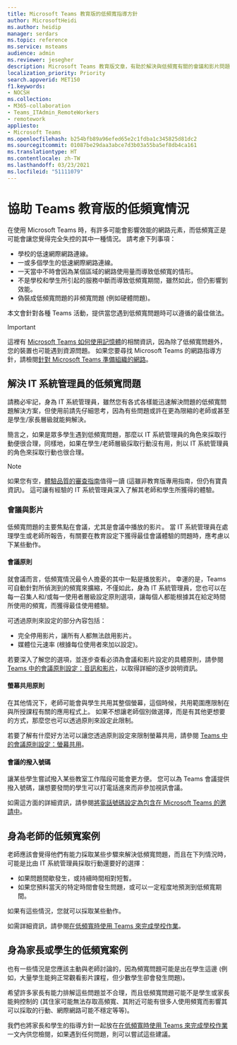 ```yaml
---
title: Microsoft Teams 教育版的低頻寬指導方針
author: MicrosoftHeidi
ms.author: heidip
manager: serdars
ms.topic: reference
ms.service: msteams
audience: admin
ms.reviewer: jesegher
description: Microsoft Teams 教育版文章，有助於解決與低頻寬有關的會議和影片問題。 無論您身為家長、老師還是 IT 系統管理員，都有選項可改善 Teams 的使用體驗。
localization_priority: Priority
search.appverid: MET150
f1.keywords:
- NOCSH
ms.collection:
- M365-collaboration
- Teams_ITAdmin_RemoteWorkers
- remotework
appliesto:
- Microsoft Teams
ms.openlocfilehash: b254bfb89a96efed65e2c1fdba1c345825d81dc2
ms.sourcegitcommit: 01087be29daa3abce7d3b03a55ba5ef8db4ca161
ms.translationtype: HT
ms.contentlocale: zh-TW
ms.lasthandoff: 03/23/2021
ms.locfileid: "51111079"
---
```

# <a name="help-for-low-bandwidth-situations-for-teams-for-edu"></a>協助 Teams 教育版的低頻寬情況

在使用 Microsoft Teams 時，有許多可能會影響效能的網路元素，而低頻寬正是可能會讓您覺得完全失控的其中一種情況。 請考慮下列事項：

- 學校的低速網際網路連線。
- 一或多個學生的低速網際網路連線。
- 一天當中不時會因為某個區域的網路使用量而導致低頻寬的情形。
- 不是學校和學生所引起的服務中斷而導致低頻寬期間，雖然如此，但仍影響到效能。
- 偽裝成低頻寬問題的非頻寬問題 (例如硬體問題)。

本文會針對各種 Teams 活動，提供當您遇到低頻寬問題時可以遵循的最佳做法。

> [!IMPORTANT]
> 這裡有 [Microsoft Teams 如何使用記憶體](teams-memory-usage-perf.md)的相關資訊，因為除了低頻寬問題外，您的裝置也可能遇到資源問題。 如果您要尋找 Microsoft Teams 的網路指導方針，請檢閱[針對 Microsoft Teams 準備組織的網路](prepare-network.md)。

## <a name="resolving-low-bandwidth-issues-for-itadmins"></a>解決 IT 系統管理員的低頻寬問題

請務必牢記，身為 IT 系統管理員，雖然您有各式各樣能迅速解決問題的低頻寬問題解決方案，但使用前請先仔細思考，因為有些問題或許在更為限縮的老師或甚至是學生/家長層級就能夠解決。

簡言之，如果是眾多學生遇到低頻寬問題，那麼以 IT 系統管理員的角色來採取行動便很合理，同樣地，如果在學生/老師層級採取行動沒有用，則以 IT 系統管理員的角色來採取行動也很合理。

> [!NOTE]
> 如果您有空，[體驗品質的審查指南](quality-of-experience-review-guide.md)值得一讀 (這雖非教育版專用指南，但仍有寶貴資訊)。 這可讓有經驗的 IT 系統管理員深入了解其老師和學生所獲得的體驗。

### <a name="meetings-and-video"></a>會議與影片

低頻寬問題的主要焦點在會議，尤其是會議中播放的影片。 當 IT 系統管理員在處理學生或老師所報告，有關要在教育設定下獲得最佳會議體驗的問題時，應考慮以下某些動作。

#### <a name="meeting-policies"></a>會議原則

就會議而言，低頻寬情況最令人擔憂的其中一點是播放影片。 幸運的是，Teams 可自動針對所偵測到的頻寬來擴縮，不僅如此，身為 IT 系統管理員，您也可以在每一召集人和/或每一使用者層級設定原則選項，讓每個人都能根據其在給定時間所使用的頻寬，而獲得最佳使用體驗。

可透過原則來設定的部分內容包括：

- 完全停用影片，讓所有人都無法啟用影片。
- 媒體位元速率 (根據每位使用者來加以設定)。

若要深入了解您的選項，並逐步查看必須為會議和影片設定的具體原則，請參閱 [Teams 中的會議原則設定：音訊和影片](./meeting-policies-in-teams.md#meeting-policy-settings---audio--video)，以取得詳細的逐步說明資訊。

#### <a name="screen-sharing-policies"></a>螢幕共用原則

在其他情況下，老師可能會與學生共用其整個螢幕，這個時候，共用範圍應限制在與所授課程有關的應用程式上。 如果不想讓老師個別做選擇，而是有其他更想要的方式，那麼您也可以透過原則來設定此限制。

若要了解有什麼好方法可以讓您透過原則設定來限制螢幕共用，請參閱 [Teams 中的會議原則設定：螢幕共用](./meeting-policies-in-teams.md#meeting-policy-settings---audio--video)。

#### <a name="dial-in-number-for-meetings"></a>會議的撥入號碼

讓某些學生嘗試撥入某些教室工作階段可能會更方便。 您可以為 Teams 會議提供撥入號碼，讓想要發問的學生可以打電話進來而非參加視訊會議。

如需這方面的詳細資訊，請參閱[將電話號碼設定為包含在 Microsoft Teams 的邀請中](set-the-phone-numbers-included-on-invites-in-teams.md)。

## <a name="low-bandwidth-scenarios-as-an-educator"></a>身為老師的低頻寬案例

老師應該會覺得他們有能力採取某些步驟來解決低頻寬問題，而且在下列情況時，可能是比由 IT 系統管理員採取行動還要好的選擇：

- 如果問題間歇發生，或持續時間相對短暫。
- 如果您預料當天的特定時間會發生問題，或可以一定程度地預測到低頻寬期間。

如果有這些情況，您就可以採取某些動作。

如需詳細資訊，請參閱[在低頻寬時使用 Teams 來完成學校作業](https://support.office.com/article/use-teams-for-schoolwork-when-bandwidth-is-low-5c5675f7-1b55-471a-9daa-ec1e6df38262)。

## <a name="low-bandwidth-scenarios-as-a-parent-or-student"></a>身為家長或學生的低頻寬案例

也有一些情況是您應該主動與老師討論的，因為頻寬問題可能是出在學生這邊 (例如，大量學生能夠正常觀看影片課程，但少數學生卻會發生問題)。

希望許多家長有能力排解這些問題並不合理，而且低頻寬問題可能不是學生或家長能夠控制的 (其住家可能無法存取高頻寬、其附近可能有很多人使用頻寬而影響其可以採取的行動、網際網路可能不穩定等等)。

我們也將家長和學生的指導方針一起放在[在低頻寬時使用 Teams 來完成學校作業](https://support.office.com/article/use-teams-for-schoolwork-when-bandwidth-is-low-5c5675f7-1b55-471a-9daa-ec1e6df38262)一文內供您檢閱，如果遇到任何問題，則可以嘗試這些建議。